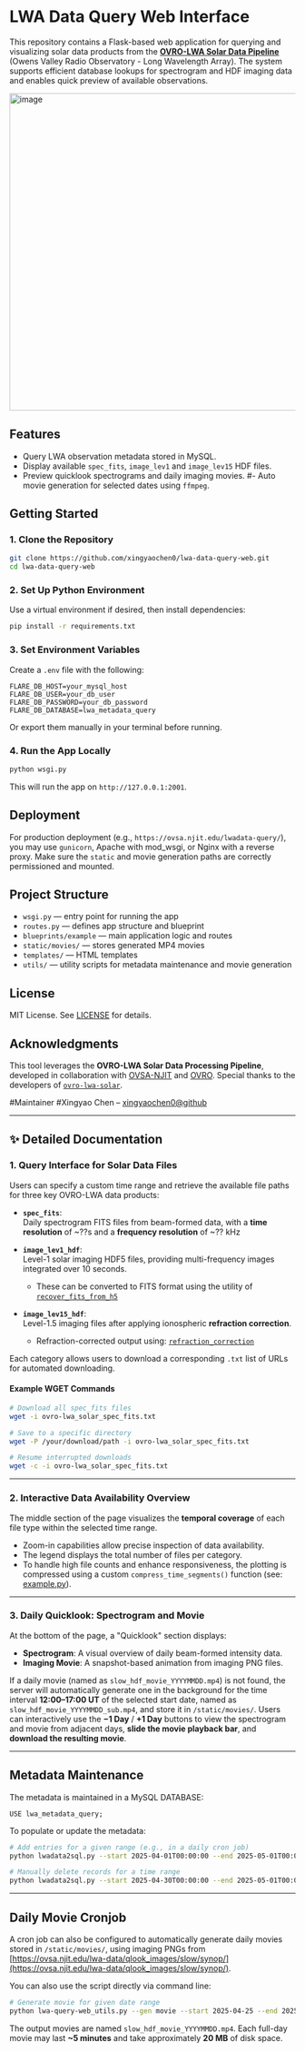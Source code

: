 # LWA Data Query Web Interface

This repository contains a Flask-based web application for querying and visualizing solar data products from the [**OVRO-LWA Solar Data Pipeline**](https://github.com/ovro-eovsa/ovro-lwa-solar) (Owens Valley Radio Observatory - Long Wavelength Array). The system supports efficient database lookups for spectrogram and HDF imaging data and enables quick preview of available observations.

<img width="559" alt="image" src="https://github.com/user-attachments/assets/b180dbd6-07a8-4b37-9182-e706fa099c43" />

## Features

- Query LWA observation metadata stored in MySQL.
- Display available `spec_fits`, `image_lev1` and `image_lev15` HDF files.
- Preview quicklook spectrograms and daily imaging movies.
#- Auto movie generation for selected dates using `ffmpeg`.

## Getting Started

### 1. Clone the Repository

```bash
git clone https://github.com/xingyaochen0/lwa-data-query-web.git
cd lwa-data-query-web
```

### 2. Set Up Python Environment

Use a virtual environment if desired, then install dependencies:

```bash
pip install -r requirements.txt
```

### 3. Set Environment Variables

Create a `.env` file with the following:

```env
FLARE_DB_HOST=your_mysql_host
FLARE_DB_USER=your_db_user
FLARE_DB_PASSWORD=your_db_password
FLARE_DB_DATABASE=lwa_metadata_query
```

Or export them manually in your terminal before running.

### 4. Run the App Locally

```bash
python wsgi.py
```

This will run the app on `http://127.0.0.1:2001`.

## Deployment

For production deployment (e.g., `https://ovsa.njit.edu/lwadata-query/`), you may use `gunicorn`, Apache with mod_wsgi, or Nginx with a reverse proxy. Make sure the `static` and movie generation paths are correctly permissioned and mounted.

## Project Structure

- `wsgi.py` — entry point for running the app
- `routes.py` — defines app structure and blueprint
- `blueprints/example` — main application logic and routes
- `static/movies/` — stores generated MP4 movies
- `templates/` — HTML templates
- `utils/` — utility scripts for metadata maintenance and movie generation

## License

MIT License. See [LICENSE](LICENSE) for details.

## Acknowledgments

This tool leverages the **OVRO-LWA Solar Data Processing Pipeline**, developed in collaboration with [OVSA-NJIT](https://www.ovsa.njit.edu/) and [OVRO](https://www.ovro.caltech.edu/). Special thanks to the developers of [`ovro-lwa-solar`](https://github.com/ovro-eovsa/ovro-lwa-solar).

#Maintainer
#Xingyao Chen – [xingyaochen0@github](https://github.com/xingyaochen0)


---

## ✨ Detailed Documentation

### 1. Query Interface for Solar Data Files

Users can specify a custom time range and retrieve the available file paths for three key OVRO-LWA data products:

- **`spec_fits`**:  
  Daily spectrogram FITS files from beam-formed data, with a **time resolution** of ~??s and a **frequency resolution** of ~?? kHz

- **`image_lev1_hdf`**:  
  Level-1 solar imaging HDF5 files, providing multi-frequency images integrated over 10 seconds.  
  - These can be converted to FITS format using the utility of [`recover_fits_from_h5`](https://github.com/ovro-eovsa/ovro-lwa-solar/blob/a9521ca5d4695c7fabf03e88aced5cf636d72ebe/ovrolwasolar/utils.py#L781)

- **`image_lev15_hdf`**:  
  Level-1.5 imaging files after applying ionospheric **refraction correction**.  
  - Refraction-corrected output using: [`refraction_correction`](https://github.com/ovro-eovsa/ovro-lwa-solar/blob/main/ovrolwasolar/refraction_correction.py)

Each category allows users to download a corresponding `.txt` list of URLs for automated downloading.

#### Example WGET Commands

```bash
# Download all spec_fits files
wget -i ovro-lwa_solar_spec_fits.txt
```
```bash
# Save to a specific directory
wget -P /your/download/path -i ovro-lwa_solar_spec_fits.txt
```
```bash
# Resume interrupted downloads
wget -c -i ovro-lwa_solar_spec_fits.txt
```

---

### 2. Interactive Data Availability Overview

The middle section of the page visualizes the **temporal coverage** of each file type within the selected time range.

- Zoom-in capabilities allow precise inspection of data availability.
- The legend displays the total number of files per category.
- To handle high file counts and enhance responsiveness, the plotting is compressed using a custom `compress_time_segments()` function (see: [example.py](https://github.com/xingyaochen0/lwa-data-query-web/blob/main/blueprints/example.py)).

---

### 3. Daily Quicklook: Spectrogram and Movie

At the bottom of the page, a "Quicklook" section displays:

- **Spectrogram**: A visual overview of daily beam-formed intensity data.
- **Imaging Movie**: A snapshot-based animation from imaging PNG files.

If a daily movie (named as `slow_hdf_movie_YYYYMMDD.mp4`) is not found, the server will automatically generate one in the background for the time interval **12:00–17:00 UT** of the selected start date, named as `slow_hdf_movie_YYYYMMDD_sub.mp4`, and store it in `/static/movies/`.
Users can interactively use the **−1 Day** / **+1 Day** buttons to view the spectrogram and movie from adjacent days, **slide the movie playback bar**, and **download the resulting movie**.




---

## Metadata Maintenance

The metadata is maintained in a MySQL DATABASE:

```
USE lwa_metadata_query;
```

To populate or update the metadata:

```bash
# Add entries for a given range (e.g., in a daily cron job)
python lwadata2sql.py --start 2025-04-01T00:00:00 --end 2025-05-01T00:00:00
```
```bash
# Manually delete records for a time range
python lwadata2sql.py --start 2025-04-30T00:00:00 --end 2025-05-01T00:00:00 --delete
```

---

## Daily Movie Cronjob

A cron job can also be configured to automatically generate daily movies stored in `/static/movies/`, using imaging PNGs from [https://ovsa.njit.edu/lwa-data/qlook_images/slow/synop/](https://ovsa.njit.edu/lwa-data/qlook_images/slow/synop/).

You can also use the script directly via command line:

```bash
# Generate movie for given date range
python lwa-query-web_utils.py --gen movie --start 2025-04-25 --end 2025-05-01
```

The output movies are named `slow_hdf_movie_YYYYMMDD.mp4`. Each full-day movie may last **~5 minutes** and take approximately **20 MB** of disk space.




